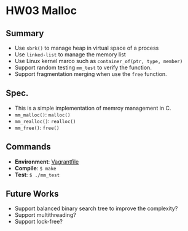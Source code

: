 # HW03 Malloc

## Summary

- Use `sbrk()` to manage heap in virtual space of a process
- Use `linked-list` to manage the memory list
- Use Linux kernel marco such as `container_of(ptr, type, member)` 
- Support random testing  `mm_test` to verify the function.
- Support fragmentation merging when use the `free` function.

## Spec.

- This is a simple implementation of memroy management in C.
- `mm_malloc()`: `malloc()`
- `mm_realloc()`: `realloc()`
- `mm_free()`: `free()`

## Commands

- **Environment**: [Vagrantfile](../Vagrantfile)
- **Compile**: `$ make`
- **Test**: `$ ./mm_test`

## Future Works

- Support balanced binary search tree to improve the complexity?
- Support multithreading?
- Support lock-free?
